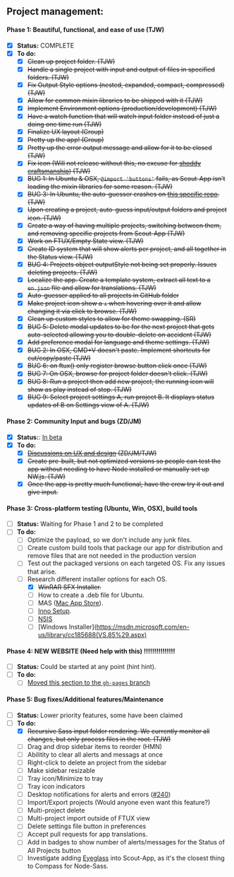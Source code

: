 ## Project management:

#### **Phase 1**: Beautiful, functional, and ease of use (TJW)

* [x] **Status:** COMPLETE
* [x] **To do:**
  * [x] ~~Clean up project folder. (TJW)~~
  * [x] ~~Handle a single project with input and output of files in specified folders. (TJW)~~
  * [x] ~~Fix Output Style options (nested, expanded, compact, compressed) (TJW)~~
  * [x] ~~Allow for common mixin libraries to be shipped with it (TJW)~~
  * [x] ~~Implement Environment options (production/development) (TJW)~~
  * [x] ~~Have a watch function that will watch input folder instead of just a doing one time run (TJW)~~
  * [x] ~~Finalize UX layout (Group)~~
  * [x] ~~Pretty up the app! (Group)~~
  * [x] ~~Pretty up the error output message and allow for it to be closed (TJW)~~
  * [x] ~~Fix icon (Will not release without this, no excuse for [shoddy craftsmanship](http://giant.gfycat.com/VigorousPointedAnteater.gif)) (TJW)~~
  * [x] ~~BUG 1: In Ubuntu & OSX, `@import 'buttons'` fails, as Scout-App isn't loading the mixin libraries for some reason. (TJW)~~
  * [x] ~~BUG 3: In Ubuntu, the auto-guesser crashes on [this specific repo](https://github.com/UniversalGUI/UniversalGUI.github.io). (TJW)~~
  * [x] ~~Upon creating a project, auto-guess input/output folders and project icon. (TJW)~~
  * [x] ~~Create a way of having multiple projects, switching between them, and removing specific projects from Scout-App (TJW)~~
  * [x] ~~Work on FTUX/Empty State view. (TJW)~~
  * [x] ~~Create ID system that will show alerts per project, and all together in the Status view. (TJW)~~
  * [x] ~~BUG 4: Projects object outputStyle not being set properly. Issues deleting projects. (TJW)~~
  * [x] ~~Localize the app. Create a template system, extract all text to a `en.json` file and allow for translations. (TJW)~~
  * [x] ~~Auto-guesser applied to all projects in GitHub folder~~
  * [x] ~~Make project icon show a `+` when hovering over it and allow changing it via click to browse. (TJW)~~
  * [x] ~~Clean up custom styles to allow for theme swapping. (SR)~~
  * [x] ~~BUG 5: Delete modal updates to be for the next project that gets auto-selected allowing you to double-delete on accident (TJW)~~
  * [x] ~~Add preference modal for language and theme settings. (TJW)~~
  * [x] ~~BUG 2: In OSX, CMD+V doesn't paste. Implement shortcuts for cut/copy/paste (TJW)~~
  * [x] ~~BUG 6: on ftux() only register browse button click once (TJW)~~
  * [x] ~~BUG 7: On OSX, browse for project folder doesn't click. (TJW)~~
  * [x] ~~BUG 8: Run a project then add new project, the running icon will show as play instead of stop. (TJW)~~
  * [x] ~~BUG 9: Select project settings A, run project B. It displays status updates of B on Settings view of A. (TJW)~~

#### **Phase 2:** Community Input and bugs (ZD/JM)

* [x] **Status:**: [In beta](http://github.com/TheJaredWilcurt/scout-app/releases)
* [x] **To do:**
  * [x] ~~[Discussions on UX and design](https://github.com/mhs/scout-app/issues/186) (ZD/JM/TJW)~~
  * [x] ~~Create pre-built, but not optimized versions so people can test the app without needing to have Node installed or manually set up NW.js. (TJW)~~
  * [x] ~~Once the app is pretty much functional, have the crew try it out and give input.~~

#### **Phase 3:** Cross-platform testing (Ubuntu, Win, OSX), build tools

* [ ] **Status:** Waiting for Phase 1 and 2 to be completed
* [ ] **To do:**
  * [ ] Optimize the payload, so we don't include any junk files.
  * [ ] Create custom build tools that package our app for distribution and remove files that are not needed in the production version
  * [ ] Test out the packaged versions on each targeted OS. Fix any issues that arise.
  * [ ] Research different installer options for each OS.
    * [x] ~~WinRAR SFX Installer.~~
    * [ ] How to create a .deb file for Ubuntu.
    * [ ] MAS ([Mac App Store](https://github.com/nwjs/nw.js/wiki/Mac-App-Store-(MAS)-Submission-Guideline)).
    * [ ] [Inno Setup](http://www.jrsoftware.org/isinfo.php).
    * [ ] [NSIS](http://nsis.sourceforge.net/Main_Page)
    * [ ] [Windows Installer](https://msdn.microsoft.com/en-us/library/cc185688(VS.85%29.aspx)

#### **Phase 4:** NEW WEBSITE **(Need help with this)** !!!!!!!!!!!!!!!

* [ ] **Status:** Could be started at any point (hint hint).
* [ ] **To do:**
  * [ ] [Moved this section to the `gh-pages` branch](https://github.com/TheJaredWilcurt/scout-app/tree/gh-pages)

#### **Phase 5:** Bug fixes/Additional features/Maintenance
* [ ] **Status:** Lower priority features, some have been claimed
* [ ] **To do:**
  * [x] ~~Recursive Sass input folder rendering. We currently monitor all changes, but only process files in the root. (TJW)~~
  * [ ] Drag and drop sidebar items to reorder (HMN)
  * [ ] Abilitity to clear all alerts and messags at once
  * [ ] Right-click to delete an project from the sidebar
  * [ ] Make sidebar resizable
  * [ ] Tray icon/Minimize to tray
  * [ ] Tray icon indicators
  * [ ] Desktop notifications for alerts and errors ([#240](https://github.com/mhs/scout-app/issues/240))
  * [ ] Import/Export projects (Would anyone even want this feature?)
  * [ ] Multi-project delete
  * [ ] Multi-project import outside of FTUX view
  * [ ] Delete settings file button in preferences
  * [ ] Accept pull requests for app translations.
  * [ ] Add in badges to show number of alerts/messages for the Status of All Projects button
  * [ ] Investigate adding [Eyeglass](https://github.com/sass-eyeglass/eyeglass) into Scout-App, as it's the closest thing to Compass for Node-Sass.
